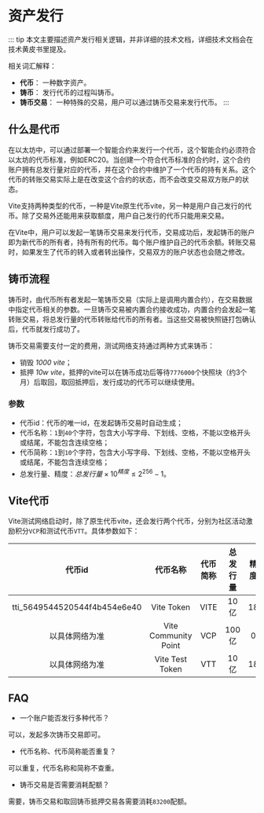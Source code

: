 # 资产发行

::: tip 本文主要描述资产发行相关逻辑，并非详细的技术文档，详细技术文档会在技术黄皮书里提及。

相关词汇解释：

* **代币**： 一种数字资产。
* **铸币**： 发行代币的过程叫铸币。
* **铸币交易**： 一种特殊的交易，用户可以通过铸币交易来发行代币。 :::

## 什么是代币

在以太坊中，可以通过部署一个智能合约来发行一个代币，这个智能合约必须符合以太坊的代币标准，例如ERC20。当创建一个符合代币标准的合约时，这个合约账户拥有总发行量对应的代币，并在这个合约中维护了一个代币的持有关系。这个代币的转账交易实际上是在改变这个合约的状态，而不会改变交易双方账户的状态。

Vite支持两种类型的代币，一种是Vite原生代币vite，另一种是用户自己发行的代币。除了交易外还能用来获取额度，用户自己发行的代币只能用来交易。

在Vite中，用户可以发起一笔铸币交易来发行代币，交易成功后，发起铸币的账户即为新代币的所有者，持有所有的代币。每个账户维护自己的代币余额。转账交易时，如果发生了代币的转入或者转出操作，交易双方的账户状态也会随之修改。

## 铸币流程

铸币时，由代币所有者发起一笔铸币交易（实际上是调用内置合约），在交易数据中指定代币相关的参数。一旦铸币交易被内置合约接收成功，内置合约会发起一笔转账交易，将总发行量的代币转账给代币的所有者。当这些交易被快照链打包确认后，代币就发行成功了。

铸币交易需要支付一定的费用，测试网络支持通过两种方式来铸币：

* 销毁 *1000 vite*；
* 抵押 *10w vite*，抵押的vite可以在铸币成功后等待`7776000`个快照块（约3个月）后取回，取回抵押后，发行成功的代币可以继续使用。

### 参数

* 代币id：代币的唯一id，在发起铸币交易时自动生成；
* 代币名称：`1`到`40`个字符，包含大小写字母、下划线、空格，不能以空格开头或结尾，不能包含连续空格；
* 代币简称：`1`到`10`个字符，包含大小写字母、下划线、空格，不能以空格开头或结尾，不能包含连续空格；
* 总发行量、精度：$总发行量 \times 10^{精度} \leq 2^{256}-1$。

## Vite代币

Vite测试网络启动时，除了原生代币vite，还会发行两个代币，分别为社区活动激励积分`VCP`和测试代币`VTT`。具体参数如下：

|             代币id             |         代币名称         | 代币简称 | 总发行量 | 精度 |
|:----------------------------:|:--------------------:|:----:|:----:|:--:|
| tti_5649544520544f4b454e6e40 |      Vite Token      | VITE | 10亿  | 18 |
|           以具体网络为准            | Vite Community Point | VCP  | 100亿 | 0  |
|           以具体网络为准            |   Vite Test Token    | VTT  | 10亿  | 18 |

## FAQ

* 一个账户能否发行多种代币？

可以，发起多次铸币交易即可。

* 代币名称、代币简称能否重复？

可以重复，代币名称和简称不查重。

* 铸币交易是否需要消耗配额？

需要，铸币交易和取回铸币抵押交易各需要消耗`83200`配额。